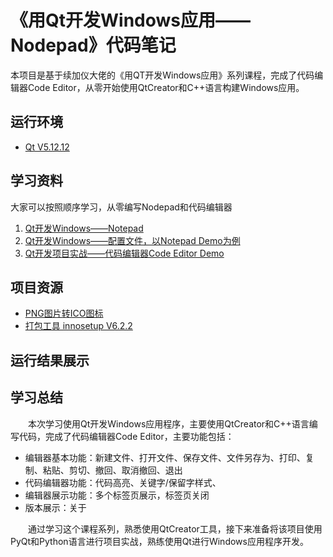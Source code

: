 # 《用Qt开发Windows应用——Nodepad》代码笔记

本项目是基于续加仪大佬的《用QT开发Windows应用》系列课程，完成了代码编辑器Code Editor，从零开始使用QtCreator和C++语言构建Windows应用。

## 运行环境

- [Qt V5.12.12](https://download.qt.io/archive/qt/5.12/5.12.12/)

## 学习资料

大家可以按照顺序学习，从零编写Nodepad和代码编辑器 

1. [Qt开发Windows——Notepad](https://www.bilibili.com/video/BV16Y4y1y7iE)
2. [Qt开发Windows——配置文件，以Notepad Demo为例](https://www.bilibili.com/video/BV1Kc411E7gj)
3. [Qt开发项目实战——代码编辑器Code Editor Demo](https://www.bilibili.com/video/BV16M4y167tB/)

## 项目资源

- [PNG图片转ICO图标](https://cdkm.com/cn/png-to-ico)
- [打包工具 innosetup V6.2.2](https://jrsoftware.org/isdl.php#stable)

## 运行结果展示

[](./resources/app_display.png)

## 学习总结

&emsp;&emsp;本次学习使用Qt开发Windows应用程序，主要使用QtCreator和C++语言编写代码，完成了代码编辑器Code Editor，主要功能包括：
- 编辑器基本功能：新建文件、打开文件、保存文件、文件另存为、打印、复制、粘贴、剪切、撤回、取消撤回、退出
- 代码编辑器功能：代码高亮、关键字/保留字样式、
- 编辑器展示功能：多个标签页展示，标签页关闭
- 版本展示：关于

&emsp;&emsp;通过学习这个课程系列，熟悉使用QtCreator工具，接下来准备将该项目使用PyQt和Python语言进行项目实战，熟练使用Qt进行Windows应用程序开发。
